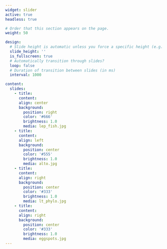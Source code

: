 ```yaml
---
widget: slider
active: true
headless: true

# Order that this section appears on the page.
weight: 50

design:
  # Slide height is automatic unless you force a specific height (e.g. '400px')
  slide_height: ''
  is_fullscreen: true
  # Automatically transition through slides?
  loop: false
  # Duration of transition between slides (in ms)
  interval: 1000

content:
  slides:
    - title: 
      content: 
      align: center
      background:
        position: right
        color: '#666'
        brightness: 1.0
        media: lep_fish.jpg
    - title: 
      content: 
      align: left
      background:
        position: center
        color: '#555'
        brightness: 1.0
        media: alto.jpg
    - title: 
      content: 
      align: right
      background:
        position: center
        color: '#333'
        brightness: 1.0
        media: lt_phylo.jpg
    - title: 
      content: 
      align: right
      background:
        position: center
        color: '#333'
        brightness: 1.0
        media: eggspots.jpg
---
```

